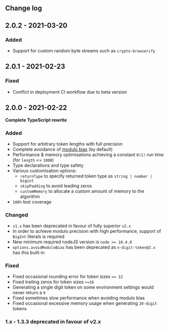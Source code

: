 ## Change log

## 2.0.2 - 2021-03-20

### Added

* Support for custom random byte streams such as `crypto-browserify`

## 2.0.1 - 2021-02-23

### Fixed

* Conflict in deployment CI workflow due to beta version

## 2.0.0 - 2021-02-22

**Complete TypeScript rewrite**

### Added

* Support for arbitrary token lengths with full precision
* Complete avoidance of [modulo bias](https://en.wikipedia.org/wiki/Fisher%E2%80%93Yates_shuffle#Modulo_bias) (by default)
* Performance & memory optimisations achieving a constant `O(1)` run time (for `length` <= `1000`)
* Type declarations and type safety
* Various customisation options:
  * `returnType` to specify returned token type as `string | number | bigint`
  * `skipPadding` to avoid leading zeros
  * `customMemory` to allocate a custom amount of memory to the algorithm
* `100%` test coverage

### Changed

* `v1.x` has been deprecated in favour of fully superior `v2.x`
* In order to achieve modulo precision with high performance, support of `BigInt` literals is required
* New minimum required nodeJS version is `node >= 10.4.0`
* `options.avoidModuloBias` has been deprecated as `n-digit-token@2.x` has this built-in

### Fixed

* Fixed occasional rounding error for token sizes `>= 12`
* Fixed trailing zeros for token sizes `>=16`
* Generating a single digit token on some environment settings would never return a `9`
* Fixed sometimes slow performance when avoiding modulo bias
* Fixed occasional excessive memory usage when generating `20-digit` tokens

### 1.x - 1.3.3 deprecated in favour of v2.x

